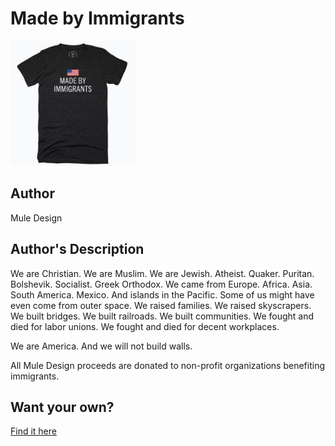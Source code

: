 # Made by Immigrants

<img src="./made-by-immigrants.png" width="200" height="200" />

## Author

Mule Design

## Author's Description

We are Christian. We are Muslim. We are Jewish. Atheist. Quaker. Puritan. Bolshevik. Socialist. Greek Orthodox. We came from Europe. Africa. Asia. South America. Mexico. And islands in the Pacific. Some of us might have even come from outer space. We raised families. We raised skyscrapers. We built bridges. We built railroads. We built communities. We fought and died for labor unions. We fought and died for decent workplaces.

We are America. And we will not build walls.

All Mule Design proceeds are donated to non-profit organizations benefiting immigrants.

## Want your own?

<a href="https://cottonbureau.com/products/made-by-immigrants" alt="Buy Now">Find it here</a>
